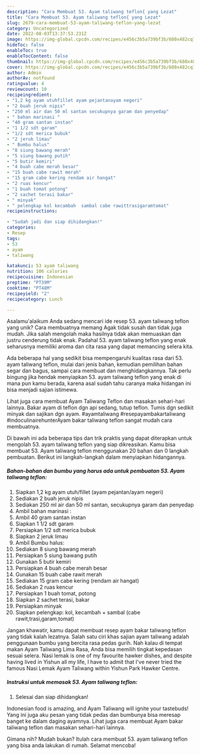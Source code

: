 ```yaml
---
description: "Cara Membuat 53. Ayam taliwang teflon{ yang Lezat"
title: "Cara Membuat 53. Ayam taliwang teflon{ yang Lezat"
slug: 2679-cara-membuat-53-ayam-taliwang-teflon-yang-lezat
category: Uncategorized
date: 2022-08-03T13:37:53.231Z
image: https://img-global.cpcdn.com/recipes/e456c3b5a739bf3b/680x482cq70/53-ayam-taliwang-teflon-foto-resep-utama.jpg
hideToc: false
enableToc: true
enableTocContent: false
thumbnail: https://img-global.cpcdn.com/recipes/e456c3b5a739bf3b/680x482cq70/53-ayam-taliwang-teflon-foto-resep-utama.jpg
cover: https://img-global.cpcdn.com/recipes/e456c3b5a739bf3b/680x482cq70/53-ayam-taliwang-teflon-foto-resep-utama.jpg
author: Admin
authorAv: notfound
ratingvalue: 4
reviewcount: 10
recipeingredient:
- "1,2 kg ayam utuhfillet ayam pejantanayam negeri"
- "2 buah jeruk nipis"
- "250 ml air dan 50 ml santan secukupnya garam dan penyedap"
- " bahan marinasi "
- "40 gram santan instan"
- "1 1/2 sdt garam"
- "1/2 sdt merica bubuk"
- "2 jeruk limau"
- " Bumbu halus"
- "8 siung bawang merah"
- "5 siung bawang putih"
- "5 butir kemiri"
- "4 buah cabe merah besar"
- "15 buah cabe rawit merah"
- "15 gram cabe kering rendam air hangat"
- "2 ruas kencur"
- "1 buah tomat potong"
- "2 sachet terasi bakar"
- " minyak"
- " pelengkap kol kecambah  sambal cabe rawittrasigaramtomat"
recipeinstructions:

- "Sudah jadi dan siap dihidangkan!"
categories:
- Resep
tags:
- 53
- ayam
- taliwang

katakunci: 53 ayam taliwang 
nutrition: 106 calories
recipecuisine: Indonesian
preptime: "PT39M"
cooktime: "PT48M"
recipeyield: "2"
recipecategory: Lunch

---
```



Asalamu'alaikum Anda sedang mencari ide resep 53. ayam taliwang teflon yang unik? Cara membuatnya memang Agak tidak susah dan tidak juga mudah. Jika salah mengolah maka hasilnya tidak akan memuaskan dan justru cenderung tidak enak. Padahal 53. ayam taliwang teflon yang enak seharusnya memiliki aroma dan cita rasa yang dapat memancing selera kita.


Ada beberapa hal yang sedikit bisa mempengaruhi kualitas rasa dari 53. ayam taliwang teflon, mulai dari jenis bahan, kemudian pemilihan bahan segar dan bagus, sampai cara membuat dan menghidangkannya. Tak perlu bingung jika hendak menyiapkan 53. ayam taliwang teflon yang enak di mana pun kamu berada, karena asal sudah tahu caranya maka hidangan ini bisa menjadi sajian istimewa.

Lihat juga cara membuat Ayam Taliwang Teflon dan masakan sehari-hari lainnya. Bakar ayam di teflon dgn api sedang, tutup teflon. Tumis dgn sedikit minyak dan sajikan dgn ayam. #ayamtaliwang #resepayambakartaliwang #indoculinairehunterAyam bakar taliwang teflon sangat mudah cara membuatnya.


Di bawah ini ada beberapa tips dan trik praktis yang dapat diterapkan untuk mengolah 53. ayam taliwang teflon yang siap dikreasikan. Kamu bisa membuat 53. Ayam taliwang teflon menggunakan 20 bahan dan 0 langkah pembuatan. Berikut ini langkah-langkah dalam menyiapkan hidangannya.

<!--inarticleads1-->

##### Bahan-bahan dan bumbu yang harus ada untuk pembuatan 53. Ayam taliwang teflon:

1. Siapkan 1,2 kg ayam utuh/fillet (ayam pejantan/ayam negeri)
1. Sediakan 2 buah jeruk nipis
1. Sediakan 250 ml air dan 50 ml santan, secukupnya garam dan penyedap
1. Ambil  bahan marinasi :
1. Ambil 40 gram santan instan
1. Siapkan 1 1/2 sdt garam
1. Persiapkan 1/2 sdt merica bubuk
1. Siapkan 2 jeruk limau
1. Ambil  Bumbu halus:
1. Sediakan 8 siung bawang merah
1. Persiapkan 5 siung bawang putih
1. Gunakan 5 butir kemiri
1. Persiapkan 4 buah cabe merah besar
1. Gunakan 15 buah cabe rawit merah
1. Sediakan 15 gram cabe kering (rendam air hangat)
1. Sediakan 2 ruas kencur
1. Persiapkan 1 buah tomat, potong
1. Siapkan 2 sachet terasi, bakar
1. Persiapkan  minyak
1. Siapkan  pelengkap: kol, kecambah + sambal (cabe rawit,trasi,garam,tomat)


Jangan khawatir, kamu dapat membuat resep ayam bakar taliwang teflon yang tidak kalah lezatnya. Salah satu ciri khas sajian ayam taliwang adalah penggunaan bumbu yang bercita rasa pedas gurih. Nah kalau di tempat makan Ayam Taliwang Lima Rasa, Anda bisa memilih tingkat kepedasan sesuai selera. Nasi lemak is one of my favourite hawker dishes, and despite having lived in Yishun all my life, I have to admit that I&#39;ve never tried the famous Nasi Lemak Ayam Taliwang within Yishun Park Hawker Centre. 

<!--inarticleads2-->

##### Instruksi untuk memasak 53. Ayam taliwang teflon:


1. Selesai dan siap dihidangkan!

Indonesian food is amazing, and Ayam Taliwang will ignite your tastebuds! Yang ini juga aku pesan yang tidak pedas dan bumbunya bisa meresap banget ke dalam daging ayamnya. Lihat juga cara membuat Ayam bakar taliwang teflon dan masakan sehari-hari lainnya. 

Gimana nih? Mudah bukan? Itulah cara membuat 53. ayam taliwang teflon yang bisa anda lakukan di rumah. Selamat mencoba!

